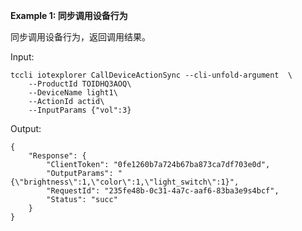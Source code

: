 **Example 1: 同步调用设备行为**

同步调用设备行为，返回调用结果。

Input: 

```
tccli iotexplorer CallDeviceActionSync --cli-unfold-argument  \
    --ProductId TOIDHQ3AOQ\
    --DeviceName light1\
    --ActionId actid\
    --InputParams {"vol":3}
```

Output: 
```
{
    "Response": {
        "ClientToken": "0fe1260b7a724b67ba873ca7df703e0d",
        "OutputParams": "{\"brightness\":1,\"color\":1,\"light_switch\":1}",
        "RequestId": "235fe48b-0c31-4a7c-aaf6-83ba3e9s4bcf",
        "Status": "succ"
    }
}
```

